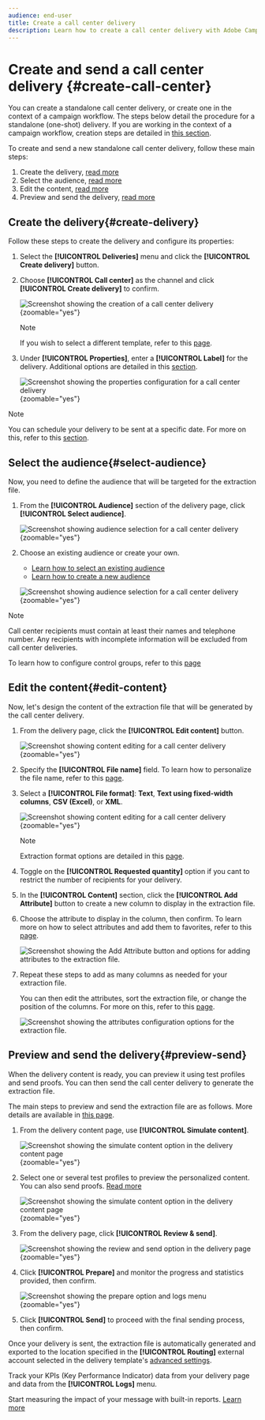 ```yaml
---
audience: end-user
title: Create a call center delivery
description: Learn how to create a call center delivery with Adobe Campaign Web
---
```

# Create and send a call center delivery {#create-call-center}

You can create a standalone call center delivery, or create one in the context of a campaign workflow. The steps below detail the procedure for a standalone (one-shot) delivery. If you are working in the context of a campaign workflow, creation steps are detailed in [this section](../workflows/activities/channels.md#create-a-delivery-in-a-campaign-workflow).

To create and send a new standalone call center delivery, follow these main steps:

1. Create the delivery, [read more](#create-delivery)
1. Select the audience, [read more](#select-audience)
1. Edit the content, [read more](#edit-content)
1. Preview and send the delivery, [read more](#preview-send)

## Create the delivery{#create-delivery}

Follow these steps to create the delivery and configure its properties:

1. Select the **[!UICONTROL Deliveries]** menu and click the **[!UICONTROL Create delivery]** button.

1. Choose **[!UICONTROL Call center]** as the channel and click **[!UICONTROL Create delivery]** to confirm.

    ![Screenshot showing the creation of a call center delivery](assets/cc-create.png){zoomable="yes"}

    >[!NOTE]
    >
    >If you wish to select a different template, refer to this [page](../msg/delivery-template.md).

1. Under **[!UICONTROL Properties]**, enter a **[!UICONTROL Label]** for the delivery. Additional options are detailed in this [section](../email/create-email.md#create-email).

    ![Screenshot showing the properties configuration for a call center delivery](assets/cc-properties.png){zoomable="yes"}

>[!NOTE]
>
>You can schedule your delivery to be sent at a specific date. For more on this, refer to this [section](../msg/gs-deliveries.md#gs-schedule).

## Select the audience{#select-audience}

Now, you need to define the audience that will be targeted for the extraction file.

1. From the **[!UICONTROL Audience]** section of the delivery page, click **[!UICONTROL Select audience]**.

    ![Screenshot showing audience selection for a call center delivery](assets/cc-audience.png){zoomable="yes"}

1. Choose an existing audience or create your own.

    * [Learn how to select an existing audience](../audience/add-audience.md)
    * [Learn how to create a new audience](../audience/one-time-audience.md)

    ![Screenshot showing audience selection for a call center delivery](assets/cc-audience2.png){zoomable="yes"}

>[!NOTE]
>
>Call center recipients must contain at least their names and telephone number. Any recipients with incomplete information will be excluded from call center deliveries.
>
>To learn how to configure control groups, refer to this [page](../audience/control-group.md)

## Edit the content{#edit-content}

Now, let's design the content of the extraction file that will be generated by the call center delivery. 

1. From the delivery page, click the **[!UICONTROL Edit content]** button.

    ![Screenshot showing content editing for a call center delivery](assets/cc-content0.png){zoomable="yes"}

1. Specify the **[!UICONTROL File name]** field. To learn how to personalize the file name, refer to this [page](../personalization/personalize.md).

1. Select a **[!UICONTROL File format]**: **Text**, **Text using fixed-width columns**, **CSV (Excel)**, or **XML**.

    ![Screenshot showing content editing for a call center delivery](assets/cc-content.png){zoomable="yes"}

    >[!NOTE]
    >
    >Extraction format options are detailed in this [page](../direct-mail/content-direct-mail.md#properties).

1. Toggle on the **[!UICONTROL Requested quantity]** option if you cant to restrict the number of recipients for your delivery.

1. In the **[!UICONTROL Content]** section, click the **[!UICONTROL Add Attribute]** button to create a new column to display in the extraction file.

1. Choose the attribute to display in the column, then confirm. To learn more on how to select attributes and add them to favorites, refer to this [page](../get-started/attributes.md).

    ![Screenshot showing the Add Attribute button and options for adding attributes to the extraction file.](assets/cc-add-attribute.png)

1. Repeat these steps to add as many columns as needed for your extraction file.

    You can then edit the attributes, sort the extraction file, or change the position of the columns. For more on this, refer to this [page](../direct-mail/content-direct-mail.md#content).

    ![Screenshot showing the attributes configuration options for the extraction file.](assets/cc-content-attributes.png)

## Preview and send the delivery{#preview-send}

When the delivery content is ready, you can preview it using test profiles and send proofs. You can then send the call center delivery to generate the extraction file.

The main steps to preview and send the extraction file are as follows. More details are available in [this page](../direct-mail/send-direct-mail.md).

1. From the delivery content page, use **[!UICONTROL Simulate content]**.

    ![Screenshot showing the simulate content option in the delivery content page](assets/cc-simulate0.png){zoomable="yes"}

1. Select one or several test profiles to preview the personalized content. You can also send proofs. [Read more](../direct-mail/send-direct-mail.md#preview-dm)

    ![Screenshot showing the simulate content option in the delivery content page](assets/cc-simulate.png){zoomable="yes"}

1. From the delivery page, click **[!UICONTROL Review & send]**.

    ![Screenshot showing the review and send option in the delivery page](assets/cc-review-send.png){zoomable="yes"}

1. Click **[!UICONTROL Prepare]** and monitor the progress and statistics provided, then confirm.

    ![Screenshot showing the prepare option and logs menu](assets/cc-prepare.png){zoomable="yes"}

1. Click **[!UICONTROL Send]** to proceed with the final sending process, then confirm.

Once your delivery is sent, the extraction file is automatically generated and exported to the location specified in the **[!UICONTROL Routing]** external account selected in the delivery template's [advanced settings](../advanced-settings/delivery-settings.md).

Track your KPIs (Key Performance Indicator) data from your delivery page and data from the **[!UICONTROL Logs]** menu.

Start measuring the impact of your message with built-in reports. [Learn more](../reporting/direct-mail.md)


